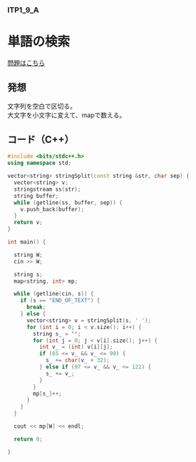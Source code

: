 ### ITP1_9_A

# 単語の検索

  [問題はこちら](https://onlinejudge.u-aizu.ac.jp/courses/lesson/2/ITP1/9/ITP1_9_A)


## 発想

  文字列を空白で区切る。<br>
  大文字を小文字に変えて、mapで数える。


## コード（C++）

```cpp
#include <bits/stdc++.h>
using namespace std;

vector<string> stringSplit(const string &str, char sep) {
  vector<string> v;
  stringstream ss(str);
  string buffer;
  while (getline(ss, buffer, sep)) {
    v.push_back(buffer);
  }
  return v;
}

int main() {

  string W;
  cin >> W;

  string s;
  map<string, int> mp;

  while (getline(cin, s)) {
    if (s == "END_OF_TEXT") {
      break;
    } else {
      vector<string> v = stringSplit(s, ' ');
      for (int i = 0; i < v.size(); i++) {
        string s_ = "";
        for (int j = 0; j < v[i].size(); j++) {
          int v_ = (int) v[i][j];
          if (65 <= v_ && v_ <= 90) {
            s_ += char(v_ + 32);
          } else if (97 <= v_ && v_ <= 122) {
            s_ += v_;
          }
        }
        mp[s_]++;
      }
    }
  }

  cout << mp[W] << endl;

  return 0;

}
```
